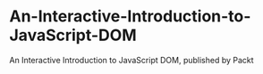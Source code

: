 # An-Interactive-Introduction-to-JavaScript-DOM
An Interactive Introduction to JavaScript DOM, published by Packt
